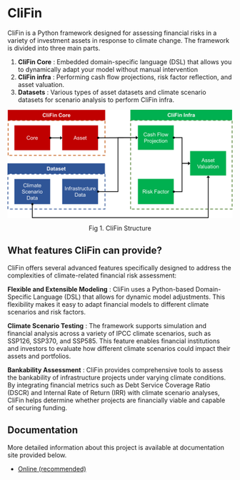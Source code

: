 # CliFin
CliFin is a Python framework designed for assessing financial risks in a variety of investment assets in response to climate change.
The framework is divided into three main parts. 
1. **CliFin Core** : Embedded domain-specific language (DSL) that allows you to dynamically adapt your model without manual intervention
2. **CliFin infra** : Performing cash flow projections, risk factor reflection, and asset valuation.
3. **Datasets** : Various types of asset datasets and climate scenario datasets for scenario analysis to perform CliFin infra.

<p align="center">
  <img align="center" src="/image/Clifin structure.png" width="750px" />
</p>
<p align="center">
  Fig 1. CliFin Structure
</p>


## What features CliFin can provide?
CliFin offers several advanced features specifically designed to address the complexities of climate-related financial risk assessment:

**Flexible and Extensible Modeling** : CliFin uses a Python-based Domain-Specific Language (DSL) that allows for dynamic model adjustments. This flexibility makes it easy to adapt financial models to different climate scenarios and risk factors. 

**Climate Scenario Testing** : The framework supports simulation and financial analysis across a variety of IPCC climate scenarios, such as SSP126, SSP370, and SSP585. This feature enables financial institutions and investors to evaluate how different climate scenarios could impact their assets and portfolios.

**Bankability Assessment** : CliFin provides comprehensive tools to assess the bankability of infrastructure projects under varying climate conditions. By integrating financial metrics such as Debt Service Coverage Ratio (DSCR) and Internal Rate of Return (IRR) with climate scenario analyses, CliFin helps determine whether projects are financially viable and capable of securing funding. 

## Documentation
More detailed information about this project is available at documentation site provided below.
* [Online (recommended)](https://impactlab-clifin.github.io/CliFin/index.html)
